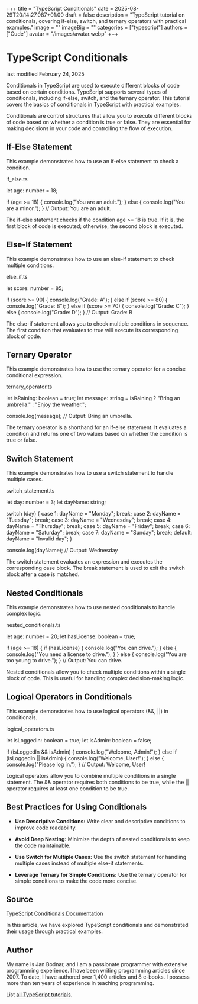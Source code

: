 +++
title = "TypeScript Conditionals"
date = 2025-08-29T20:14:27.087+01:00
draft = false
description = "TypeScript tutorial on conditionals, covering if-else, switch, and ternary operators with practical examples."
image = ""
imageBig = ""
categories = ["typescript"]
authors = ["Cude"]
avatar = "/images/avatar.webp"
+++

# TypeScript Conditionals

last modified February 24, 2025

Conditionals in TypeScript are used to execute different blocks of code based on
certain conditions. TypeScript supports several types of conditionals, including
if-else, switch, and the ternary operator. This
tutorial covers the basics of conditionals in TypeScript with practical
examples.

Conditionals are control structures that allow you to execute different blocks
of code based on whether a condition is true or false. They are essential for
making decisions in your code and controlling the flow of execution.

## If-Else Statement

This example demonstrates how to use an if-else statement to check
a condition.

if_else.ts
  

let age: number = 18;

if (age &gt;= 18) {
    console.log("You are an adult.");
} else {
    console.log("You are a minor.");
}
// Output: You are an adult.

The if-else statement checks if the condition 
age &gt;= 18 is true. If it is, the first block of code is executed;
otherwise, the second block is executed.

## Else-If Statement

This example demonstrates how to use an else-if statement to check
multiple conditions.

else_if.ts
  

let score: number = 85;

if (score &gt;= 90) {
    console.log("Grade: A");
} else if (score &gt;= 80) {
    console.log("Grade: B");
} else if (score &gt;= 70) {
    console.log("Grade: C");
} else {
    console.log("Grade: D");
}
// Output: Grade: B

The else-if statement allows you to check multiple conditions in
sequence. The first condition that evaluates to true will execute its
corresponding block of code.

## Ternary Operator

This example demonstrates how to use the ternary operator for a concise
conditional expression.

ternary_operator.ts
  

let isRaining: boolean = true;
let message: string = isRaining ? "Bring an umbrella." : "Enjoy the weather.";

console.log(message);  // Output: Bring an umbrella.

The ternary operator is a shorthand for an if-else statement. It
evaluates a condition and returns one of two values based on whether the
condition is true or false.

## Switch Statement

This example demonstrates how to use a switch statement to handle
multiple cases.

switch_statement.ts
  

let day: number = 3;
let dayName: string;

switch (day) {
    case 1:
        dayName = "Monday";
        break;
    case 2:
        dayName = "Tuesday";
        break;
    case 3:
        dayName = "Wednesday";
        break;
    case 4:
        dayName = "Thursday";
        break;
    case 5:
        dayName = "Friday";
        break;
    case 6:
        dayName = "Saturday";
        break;
    case 7:
        dayName = "Sunday";
        break;
    default:
        dayName = "Invalid day";
}

console.log(dayName);  // Output: Wednesday

The switch statement evaluates an expression and executes the
corresponding case block. The break statement is used to exit the
switch block after a case is matched.

## Nested Conditionals

This example demonstrates how to use nested conditionals to handle complex logic.

nested_conditionals.ts
  

let age: number = 20;
let hasLicense: boolean = true;

if (age &gt;= 18) {
    if (hasLicense) {
        console.log("You can drive.");
    } else {
        console.log("You need a license to drive.");
    }
} else {
    console.log("You are too young to drive.");
}
// Output: You can drive.

Nested conditionals allow you to check multiple conditions within a single block
of code. This is useful for handling complex decision-making logic.

## Logical Operators in Conditionals

This example demonstrates how to use logical operators (&amp;&amp;, 
||) in conditionals.

logical_operators.ts
  

let isLoggedIn: boolean = true;
let isAdmin: boolean = false;

if (isLoggedIn &amp;&amp; isAdmin) {
    console.log("Welcome, Admin!");
} else if (isLoggedIn || isAdmin) {
    console.log("Welcome, User!");
} else {
    console.log("Please log in.");
}
// Output: Welcome, User!

Logical operators allow you to combine multiple conditions in a single
statement. The &amp;&amp; operator requires both conditions to be true,
while the || operator requires at least one condition to be true.

## Best Practices for Using Conditionals

- **Use Descriptive Conditions:** Write clear and descriptive conditions to improve code readability.

- **Avoid Deep Nesting:** Minimize the depth of nested conditionals to keep the code maintainable.

- **Use Switch for Multiple Cases:** Use the switch statement for handling multiple cases instead of multiple else-if statements.

- **Leverage Ternary for Simple Conditions:** Use the ternary operator for simple conditions to make the code more concise.

## Source

[TypeScript Conditionals Documentation](https://www.typescriptlang.org/docs/handbook/control-flow-analysis.html)

In this article, we have explored TypeScript conditionals and demonstrated their
usage through practical examples.

## Author

My name is Jan Bodnar, and I am a passionate programmer with extensive
programming experience. I have been writing programming articles since 2007.
To date, I have authored over 1,400 articles and 8 e-books. I possess more
than ten years of experience in teaching programming.

List [all TypeScript tutorials](/all/#typescript).